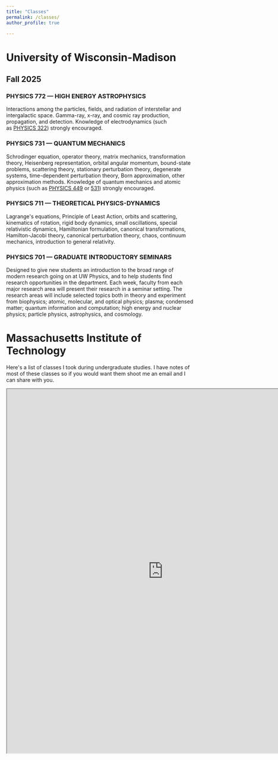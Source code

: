 ```yaml
---
title: "Classes"
permalink: /classes/
author_profile: true

---
```


# University of Wisconsin-Madison
## Fall 2025
### **PHYSICS 772 — HIGH ENERGY ASTROPHYSICS**

Interactions among the particles, fields, and radiation of interstellar and intergalactic space. Gamma-ray, x-ray, and cosmic ray production, propagation, and detection. Knowledge of electrodynamics (such as [PHYSICS 322](https://guide.wisc.edu/search/?P=PHYSICS%20322 "PHYSICS 322")) strongly encouraged.

### **PHYSICS 731 — QUANTUM MECHANICS**

Schrodinger equation, operator theory, matrix mechanics, transformation theory, Heisenberg representation, orbital angular momentum, bound-state problems, scattering theory, stationary perturbation theory, degenerate systems, time-dependent perturbation theory, Born approximation, other approximation methods. Knowledge of quantum mechanics and atomic physics (such as [PHYSICS 449](https://guide.wisc.edu/search/?P=PHYSICS%20449 "PHYSICS 449") or [531](https://guide.wisc.edu/search/?P=PHYSICS%20531 "PHYSICS 531")) strongly encouraged.

### **PHYSICS 711 — THEORETICAL PHYSICS-DYNAMICS**

Lagrange's equations, Principle of Least Action, orbits and scattering, kinematics of rotation, rigid body dynamics, small oscillations, special relativistic dynamics, Hamiltonian formulation, canonical transformations, Hamilton-Jacobi theory, canonical perturbation theory, chaos, continuum mechanics, introduction to general relativity.

### **PHYSICS 701 — GRADUATE INTRODUCTORY SEMINARS**

Designed to give new students an introduction to the broad range of modern research going on at UW Physics, and to help students find research opportunities in the department. Each week, faculty from each major research area will present their research in a seminar setting. The research areas will include selected topics both in theory and experiment from biophysics; atomic, molecular, and optical physics; plasma; condensed matter; quantum information and computation; high energy and nuclear physics; particle physics, astrophysics, and cosmology.

# Massachusetts Institute of Technology

Here's a list of classes I took during undergraduate studies. I have notes of most of these classes so if you would want them shoot me an email and I can share with you.

<iframe src="https://drive.google.com/file/d/1Y6VRkYRIycEwumSNquoMgM2d72ZfVhqP/preview" width="840" height="980" allow="autoplay"></iframe>